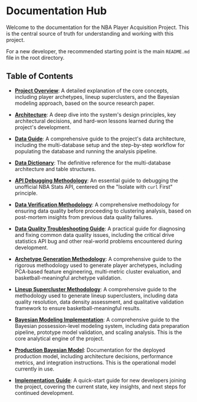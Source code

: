 # Documentation Hub

Welcome to the documentation for the NBA Player Acquisition Project. This is the central source of truth for understanding and working with this project.

For a new developer, the recommended starting point is the main `README.md` file in the root directory.

## Table of Contents

*   **[Project Overview](./project_overview.md)**: A detailed explanation of the core concepts, including player archetypes, lineup superclusters, and the Bayesian modeling approach, based on the source research paper.

*   **[Architecture](./architecture.md)**: A deep dive into the system's design principles, key architectural decisions, and hard-won lessons learned during the project's development.

*   **[Data Guide](./data_guide.md)**: A comprehensive guide to the project's data architecture, including the multi-database setup and the step-by-step workflow for populating the database and running the analysis pipeline.

*   **[Data Dictionary](./data_dictionary.md)**: The definitive reference for the multi-database architecture and table structures.

*   **[API Debugging Methodology](./api_debugging_methodology.md)**: An essential guide to debugging the unofficial NBA Stats API, centered on the "Isolate with `curl` First" principle.

*   **[Data Verification Methodology](./data_verification_methodology.md)**: A comprehensive methodology for ensuring data quality before proceeding to clustering analysis, based on post-mortem insights from previous data quality failures.

*   **[Data Quality Troubleshooting Guide](./troubleshooting_data_quality.md)**: A practical guide for diagnosing and fixing common data quality issues, including the critical drive statistics API bug and other real-world problems encountered during development.

*   **[Archetype Generation Methodology](./archetype_generation_methodology.md)**: A comprehensive guide to the rigorous methodology used to generate player archetypes, including PCA-based feature engineering, multi-metric cluster evaluation, and basketball-meaningful archetype validation.

*   **[Lineup Supercluster Methodology](./lineup_supercluster_methodology.md)**: A comprehensive guide to the methodology used to generate lineup superclusters, including data quality resolution, data density assessment, and qualitative validation framework to ensure basketball-meaningful results.

*   **[Bayesian Modeling Implementation](./bayesian_modeling_implementation.md)**: A comprehensive guide to the Bayesian possession-level modeling system, including data preparation pipeline, prototype model validation, and scaling analysis. This is the core analytical engine of the project.

*   **[Production Bayesian Model](./production_bayesian_model.md)**: Documentation for the deployed production model, including architecture decisions, performance metrics, and integration instructions. This is the operational model currently in use.

*   **[Implementation Guide](./implementation_guide.md)**: A quick-start guide for new developers joining the project, covering the current state, key insights, and next steps for continued development.
